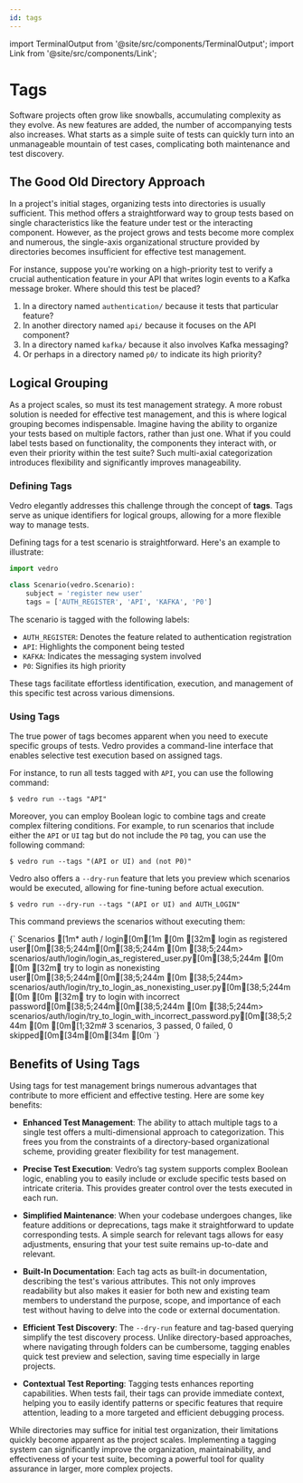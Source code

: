 ```yaml
---
id: tags
---
```


import TerminalOutput from '@site/src/components/TerminalOutput';
import Link from '@site/src/components/Link';

# Tags

Software projects often grow like snowballs, accumulating complexity as they evolve. As new features are added, the number of accompanying tests also increases. What starts as a simple suite of tests can quickly turn into an unmanageable mountain of test cases, complicating both maintenance and test discovery.

## The Good Old Directory Approach

In a project's initial stages, organizing tests into directories is usually sufficient. This method offers a straightforward way to group tests based on single characteristics like the feature under test or the interacting component. However, as the project grows and tests become more complex and numerous, the single-axis organizational structure provided by directories becomes insufficient for effective test management.

For instance, suppose you're working on a high-priority test to verify a crucial authentication feature in your API that writes login events to a <Link to="https://kafka.apache.org/">Kafka</Link> message broker. Where should this test be placed?

1. In a directory named `authentication/` because it tests that particular feature?
2. In another directory named `api/` because it focuses on the API component?
3. In a directory named `kafka/` because it also involves Kafka messaging?
4. Or perhaps in a directory named `p0/` to indicate its high priority?

## Logical Grouping

As a project scales, so must its test management strategy. A more robust solution is needed for effective test management, and this is where logical grouping becomes indispensable. Imagine having the ability to organize your tests based on multiple factors, rather than just one. What if you could label tests based on functionality, the components they interact with, or even their priority within the test suite? Such multi-axial categorization introduces flexibility and significantly improves manageability.

### Defining Tags

Vedro elegantly addresses this challenge through the concept of **tags**. Tags serve as unique identifiers for logical groups, allowing for a more flexible way to manage tests.

Defining tags for a test scenario is straightforward. Here's an example to illustrate:

```python
import vedro

class Scenario(vedro.Scenario):
    subject = 'register new user'
    tags = ['AUTH_REGISTER', 'API', 'KAFKA', 'P0']
```

The scenario is tagged with the following labels:

- `AUTH_REGISTER`: Denotes the feature related to authentication registration
- `API`: Highlights the component being tested
- `KAFKA`: Indicates the messaging system involved
- `P0`: Signifies its high priority

These tags facilitate effortless identification, execution, and management of this specific test across various dimensions.

### Using Tags

The true power of tags becomes apparent when you need to execute specific groups of tests. Vedro provides a command-line interface that enables selective test execution based on assigned tags.

For instance, to run all tests tagged with `API`, you can use the following command:

```shell
$ vedro run --tags "API"
```

Moreover, you can employ <Link to="https://en.wikipedia.org/wiki/Boolean_algebra">Boolean logic</Link> to combine tags and create complex filtering conditions. For example, to run scenarios that include either the `API` or `UI` tag but do not include the `P0` tag, you can use the following command:

```shell
$ vedro run --tags "(API or UI) and (not P0)"
```

Vedro also offers a `--dry-run` feature that lets you preview which scenarios would be executed, allowing for fine-tuning before actual execution.

```shell
$ vedro run --dry-run --tags "(API or UI) and AUTH_LOGIN"
```

This command previews the scenarios without executing them:

<TerminalOutput>
{`
Scenarios
[1m* auth / login[0m[1m
[0m [32m✔ login as registered user[0m[38;5;244m[0m[38;5;244m
[0m   [38;5;244m> scenarios/auth/login/login_as_registered_user.py[0m[38;5;244m
[0m 
[0m [32m✔ try to login as nonexisting user[0m[38;5;244m[0m[38;5;244m
[0m   [38;5;244m> scenarios/auth/login/try_to_login_as_nonexisting_user.py[0m[38;5;244m
[0m 
[0m [32m✔ try to login with incorrect password[0m[38;5;244m[0m[38;5;244m
[0m   [38;5;244m> scenarios/auth/login/try_to_login_with_incorrect_password.py[0m[38;5;244m
[0m 
[0m[1;32m# 3 scenarios, 3 passed, 0 failed, 0 skipped[0m[34m[0m[34m
[0m
`}
</TerminalOutput>

## Benefits of Using Tags

Using tags for test management brings numerous advantages that contribute to more efficient and effective testing. Here are some key benefits:

- **Enhanced Test Management**: The ability to attach multiple tags to a single test offers a multi-dimensional approach to categorization. This frees you from the constraints of a directory-based organizational scheme, providing greater flexibility for test management.

- **Precise Test Execution**: Vedro’s tag system supports complex Boolean logic, enabling you to easily include or exclude specific tests based on intricate criteria. This provides greater control over the tests executed in each run.

- **Simplified Maintenance**: When your codebase undergoes changes, like feature additions or deprecations, tags make it straightforward to update corresponding tests. A simple search for relevant tags allows for easy adjustments, ensuring that your test suite remains up-to-date and relevant.

- **Built-In Documentation**: Each tag acts as built-in documentation, describing the test's various attributes. This not only improves readability but also makes it easier for both new and existing team members to understand the purpose, scope, and importance of each test without having to delve into the code or external documentation.

- **Efficient Test Discovery**: The `--dry-run` feature and tag-based querying simplify the test discovery process. Unlike directory-based approaches, where navigating through folders can be cumbersome, tagging enables quick test preview and selection, saving time especially in large projects.

- **Contextual Test Reporting**: Tagging tests enhances reporting capabilities. When tests fail, their tags can provide immediate context, helping you to easily identify patterns or specific features that require attention, leading to a more targeted and efficient debugging process.

While directories may suffice for initial test organization, their limitations quickly become apparent as the project scales. Implementing a tagging system can significantly improve the organization, maintainability, and effectiveness of your test suite, becoming a powerful tool for quality assurance in larger, more complex projects.

